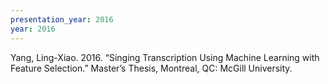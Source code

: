 ```yaml
---
presentation_year: 2016
year: 2016
---
```


Yang, Ling-Xiao. 2016. “Singing Transcription Using Machine Learning with Feature Selection.” Master’s Thesis, Montreal, QC: McGill University.